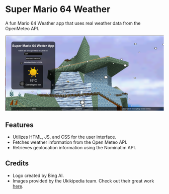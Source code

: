 # Super Mario 64 Weather

A fun Mario 64 Weather app that uses real weather data from the OpenMeteo API.

![Test](Assets/website.png)

## Features
- Utilizes HTML, JS, and CSS for the user interface.
- Fetches weather information from the Open Meteo API.
- Retrieves geolocation information using the Nominatim API.

## Credits
- Logo created by Bing AI.
- Images provided by the Ukikipedia team. Check out their great work [here](https://ukikipedia.net).
